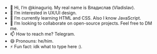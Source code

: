 - 👋 Hi, I’m @kinaguriq. My real name is Владислав (Vladislav).
- 👀 I’m interested in UX/UI design.
- 🌱 I’m currently learning HTML and CSS. Also I know JavaScript.
- 💞️ I’m looking to collaborate on open-source projects. Feel free to DM me.
- 📫 How to reach me? Telegram.
- 😄 Pronouns: he/him.
- ⚡ Fun fact: idk what to type here :).
